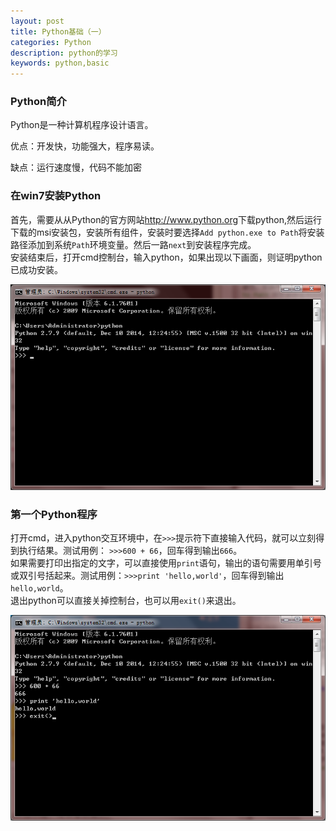 ```yaml
---
layout: post
title: Python基础（一）
categories: Python
description: python的学习
keywords: python,basic
---
```


### Python简介

Python是一种计算机程序设计语言。

优点：开发快，功能强大，程序易读。

缺点：运行速度慢，代码不能加密


### 在win7安装Python

首先，需要从从Python的官方网站<http://www.python.org>下载python,然后运行下载的msi安装包，安装所有组件，安装时要选择`Add python.exe to Path`将安装路径添加到系统`Path`环境变量。然后一路`next`到安装程序完成。  
安装结束后，打开cmd控制台，输入python，如果出现以下画面，则证明python已成功安装。

![python-install](/images/posts/python/install.png)

### 第一个Python程序

打开cmd，进入python交互环境中，在`>>>`提示符下直接输入代码，就可以立刻得到执行结果。测试用例：
`>>>600 + 66`，回车得到输出`666`。  
如果需要打印出指定的文字，可以直接使用`print`语句，输出的语句需要用单引号或双引号括起来。测试用例：`>>>print 'hello,world'`，回车得到输出`hello,world`。  
退出python可以直接关掉控制台，也可以用`exit()`来退出。

![python-test-1](/images/posts/python/test-1.png)



